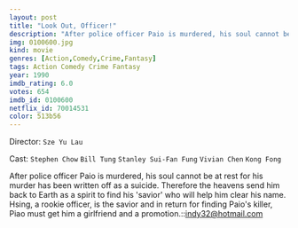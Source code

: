 ```yaml
---
layout: post
title: "Look Out, Officer!"
description: "After police officer Paio is murdered, his soul cannot be at rest for his murder has been written off as a suicide. Therefore the heavens send him back to Earth as a spirit to find his 'savior' who will help him clear his name. Hsing, a rookie officer, is the savior and in return for finding Paio's killer, Piao must get him a girlfriend and a promotion..."
img: 0100600.jpg
kind: movie
genres: [Action,Comedy,Crime,Fantasy]
tags: Action Comedy Crime Fantasy 
year: 1990
imdb_rating: 6.0
votes: 654
imdb_id: 0100600
netflix_id: 70014531
color: 513b56
---
```

Director: `Sze Yu Lau`  

Cast: `Stephen Chow` `Bill Tung` `Stanley Sui-Fan Fung` `Vivian Chen` `Kong Fong` 

After police officer Paio is murdered, his soul cannot be at rest for his murder has been written off as a suicide. Therefore the heavens send him back to Earth as a spirit to find his 'savior' who will help him clear his name. Hsing, a rookie officer, is the savior and in return for finding Paio's killer, Piao must get him a girlfriend and a promotion.::<indy32@hotmail.com>